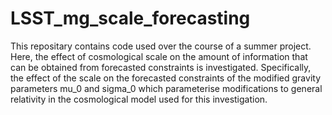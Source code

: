 # LSST_mg_scale_forecasting
This repositary contains code used over the course of a summer project. Here, the effect of cosmological scale on the amount of information that can be obtained from forecasted constraints is investigated. Specifically, the effect of the scale on the forecasted constraints of the modified gravity parameters mu_0 and sigma_0 which parameterise modifications to general relativity in the cosmological model used for this investigation.
